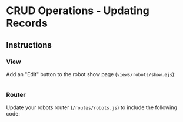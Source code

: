 # CRUD Operations - Updating Records

## Instructions

### View

Add an "Edit" button to the robot show page (`views/robots/show.ejs`):

```` js

````

### Router

Update your robots router (`/routes/robots.js`) to include the following code:

```` js

````
